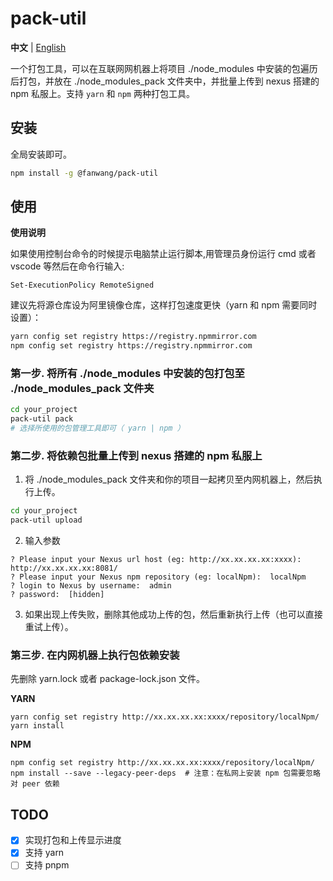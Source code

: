 # pack-util  

**中文** | [English](./README.en-US.md)  

一个打包工具，可以在互联网网机器上将项目 ./node_modules 中安装的包遍历后打包，并放在 ./node_modules_pack 文件夹中，并批量上传到 nexus 搭建的 npm 私服上。支持 `yarn` 和 `npm` 两种打包工具。

## 安装  

全局安装即可。
```sh
npm install -g @fanwang/pack-util
```

## 使用  

**使用说明**  

如果使用控制台命令的时候提示电脑禁止运行脚本,用管理员身份运行 cmd 或者 vscode 等然后在命令行输入:

```
Set-ExecutionPolicy RemoteSigned
```

建议先将源仓库设为阿里镜像仓库，这样打包速度更快（yarn 和 npm 需要同时设置）：
```sh
yarn config set registry https://registry.npmmirror.com  
npm config set registry https://registry.npmmirror.com  
```

### 第一步. 将所有 ./node_modules 中安装的包打包至 ./node_modules_pack 文件夹  
```sh
cd your_project
pack-util pack
# 选择所使用的包管理工具即可（ yarn | npm ）
```

### 第二步. 将依赖包批量上传到 nexus 搭建的 npm 私服上  
1. 将 ./node_modules_pack 文件夹和你的项目一起拷贝至内网机器上，然后执行上传。  
```sh
cd your_project
pack-util upload
```

2. 输入参数  

  ```
  ? Please input your Nexus url host (eg: http://xx.xx.xx.xx:xxxx): http://xx.xx.xx.xx:8081/
  ? Please input your Nexus npm repository (eg: localNpm):  localNpm
  ? login to Nexus by username:  admin
  ? password:  [hidden]
  ```

3. 如果出现上传失败，删除其他成功上传的包，然后重新执行上传（也可以直接重试上传）。  

### 第三步. 在内网机器上执行包依赖安装  
先删除 yarn.lock 或者 package-lock.json 文件。

**YARN**  
```
yarn config set registry http://xx.xx.xx.xx:xxxx/repository/localNpm/
yarn install
```

**NPM**  
```
npm config set registry http://xx.xx.xx.xx:xxxx/repository/localNpm/
npm install --save --legacy-peer-deps  # 注意：在私网上安装 npm 包需要忽略对 peer 依赖
```

## TODO
- [x] 实现打包和上传显示进度
- [x] 支持 yarn
- [ ] 支持 pnpm
